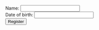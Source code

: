 

<html xmlns:th="http://www.thymeleaf.org">
<!DOCTYPE html>
<html lang="en">
<head>
    <meta charset="UTF-8">
    <title>Create student</title>
</head>
<body>
<!--Các bạn có thể tìm hiểu thêm  phần này tại blogs: https://levunguyen.com,-->
<!--blogs chuyên về lập trình và các kỹ năng mềm trong nghề lập trình-->
    <form th:action="@{/create}" th:method="post" th:object="${student}">
        <label>Name: </label>
        <input type="text" th:field="*{name}"/><br>
        <label>Date of birth: </label>
        <input type="text" th:field="*{dateOfBirth}"/><br>
        <input type="submit" value="Register" />
    </form>
</body>
</html>
